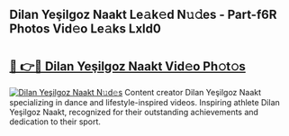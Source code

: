 ## Dilan Yeşilgoz Naakt Le𝚊k𝚎d N𝚞𝚍es - Part-f6R Photos Vid𝚎o Le𝚊ks Lxld0

# <h2><a href="http://fb85px.evod.top/?m=Dilan+Ye%c5%9filgoz+Naakt">🔗 👉🔴 Dilan Yeşilgoz Naakt Vid𝚎o Ph𝚘t𝚘s</a></h2>

[![Dilan Yeşilgoz Naakt N𝚞d𝚎s](https://i.imgur.com/8V9OHl7.gif)](http://fb85px.evod.top/?m=Dilan+Ye%c5%9filgoz+Naakt)
Content creator Dilan Yeşilgoz Naakt specializing in dance and lifestyle-inspired videos. Inspiring athlete Dilan Yeşilgoz Naakt, recognized for their outstanding achievements and dedication to their sport. 

